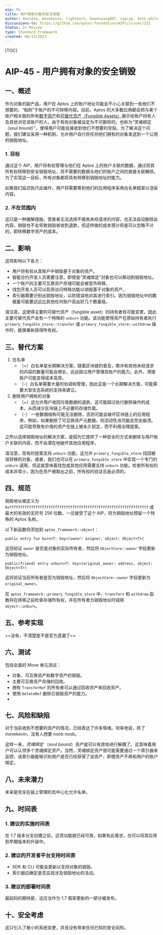 ```yaml
---
aip: 45
title: 用户拥有对象的安全销毁
author: davidiw, movekevin, lightmark, bowenyang007, capcap, kent-white
discussions-to: https://github.com/aptos-foundation/AIPs/issues/232
Status: In Review
type: Standard Framework
created: 08/13/2023
---
```


[TOC]

# AIP-45 - 用户拥有对象的安全销毁

## 一、概述

作为对象的副产品，用户在 Aptos 上的账户地址可能会不小心关联到一些他们不想要的、“粘附”于账户的不可转移内容。目前，Aptos 的大多数应用都会把与某个账户相关联的所有[数字资产](https://github.com/aptos-foundation/AIPs/blob/main/aips/aip-11.md)和[可替代资产（Fungible Assets）](https://github.com/aptos-foundation/AIPs/blob/main/aips/aip-21.md)展示给账户持有人及其他浏览该账户的人。由于有些对象被设定为不可删除的，也称为“灵魂绑定（soul bound）”，使得用户可能会接收到他们不想要的空投。为了解决这个问题，我们建议采用一种机制，允许用户自行将任何他们拥有的对象发送到一个公用的销毁地址。



### 1. 目标

通过这个 AIP，用户将有权管理与他们在 Aptos 上的账户关联的数据，通过将其所有权转移到安全销毁地址，将不需要的数据与他们的账户之间的直接关联解除。为了实现这一目标，所有对象都将具有转移到销毁地址的能力。

如果我们延迟执行此操作，用户将需要等到他们的应用程序采用白名单框架以渲染内容。

### 2. 不在范围内

这只是一种缓解措施，受害者无法选择不接收未经请求的内容，也无法自动删除此内容。销毁也不会导致销毁者收到退款，但这样做的成本预计将是可以忽略不计的，即转移数字资产的成本。



## 二、影响

这将影响以下各方：
* 用户将有权从其账户中销毁基于对象的资产。
* 智能合约开发人员需要注意，即使是“灵魂绑定”对象也可以移动到销毁地址。
* 一个账户的主要可互换资产存储可能会被意外转移。
* 钱包开发人员可以启用访问特殊功能以销毁基于对象的资产。
* 索引器需要识别出销毁地址，以防错误地对其进行索引。因为销毁地址中的数据量可能要远远比其他任何账户高出好几个数量级。

请注意，这使得主要的可替代资产（fungible asset）的持有者有可能变更，因此主要可替代资产会有一个特殊的 `unburn` 功能。该功能使得资产在原始持有者执行 `primary_fungible_store::transfer` 或 `primary_fungible_store::withdraw` 操作时，能够重新获得所有权。



## 三、替代方案

1. 白名单
   * （+）白名单是长期解决方案，随着区块链的普及，欺诈和其他未经请求的内容的数量可能会增长，远远超过用户管理其账户的能力。此外，清理账户可能变得成本高昂。
   * （-）白名单需要大量的协调和管理，因此这是一个长期解决方案，可能需要大型生态系统的支持来建立。
2. 删除用户拥有的对象
   * （+）这允许用户收回垃圾数据的退款，这可能超过执行删除操作的成本，从而减少区块链上不必要的存储负载。
   * （-） 一些数据结构可能无法删除，否则可能会破坏区块链上的应用程序，例如，如果删除了可互换资产元数据，则流动性池可能会完全崩溃。这可能导致有价值的资产在链上被永久锁定，而不利用治理提案。

之所以选择销毁地址的解决方案，是因为它提供了一种安全的方式来删除与用户账户关联的内容，而不会潜在地破坏其他应用程序。

请注意，现有的提案支持 `unburn` 功能，这允许 `primary_fungible_store` 找回被误转移的对象。或者，我们也可以在 `primary_fungible_store` 中实现一个专门的 `unburn` 调用，但这就意味着钱包或其他应用需要支持 `unburn` 功能。检查所有权的成本非常小，因为在资产被取出之前，所有权的验证总是必须的。



## 四、规范

销毁地址被定义为 `0xffffffffffffffffffffffffffffffffffffffffffffffffffffffffffffffff` 或最大的有效的无符号 256 位数。一旦接受了这个 AIP，将为销毁地址预留一个特殊的 Aptos 名称。

以下新函数将添加到 `aptos_framework::object`：

`public entry fun burn<T: key>(owner: &signer, object: Object<T>)`

这将验证 `owner` 是否是对象的实际所有者，然后将 `ObjectCore::owner` 字段更新为销毁地址。

`public(friend) entry unburn<T: key>(original_owner: address, object: Object<T>)`

这将验证当前所有者是否为销毁地址，然后将 `ObjectCore::owner` 字段更新为 `original_owner`。

在 `aptos_framework::primary_fungible_store` 中，`transfers` 和 `withdraw` 函数将在转移之前检查存储所有权，并在所有者为销毁地址时调用 `object::unburn`。



## 五、参考实现

==没有，不清楚是不是官方遗漏了==



## 六、测试

包括全面的 Move 单元测试：
* 对象、可互换资产和数字资产的销毁。
* 主要可互换资产存储的回收。
* 拥有 `TransferRef` 的所有者可以通过回收资产来回收资产。
* 使用 `DeleteRef` 删除已销毁资产的能力。
* 

## 七、风险和缺陷

对于当前收到不想要的资产的情况，已经表达了许多情绪。坦率地说，除了 movekevin，没有人想要 noob noob。

这样一来，*灵魂绑定* （*soul bound*）资产就可以有效地进行解耦了。这意味着用户可以认领多个灵魂绑定资产。当然，灵魂绑定资产很可能需要通过一个索引器来监控，该索引器能够识别用户是否已经获得了该资产，即便资产不再和用户的账户绑定。



## 八、未来潜力

未来是完全在链上管理的去中心化允许名单。



## 九、时间表

### 1. 建议的实施时间表

在 1.7 版本分支创建之前，这项功能就已经可用，如果有此需求，也可以将其应用到早期版本的升级中。

### 2. 建议的开发者平台支持时间表

* SDK 和 CLI 可能会更新以支持对象的销毁。
* 索引器应确定是否监视涉及销毁地址的活动。

### 3. 建议的部署时间表

最起码的期待是，这应当作为 1.7 框架更新的一部分被发布。



## 十、安全考虑

这只引入了极小的系统变更，并且没有带来任何已知的安全风险。